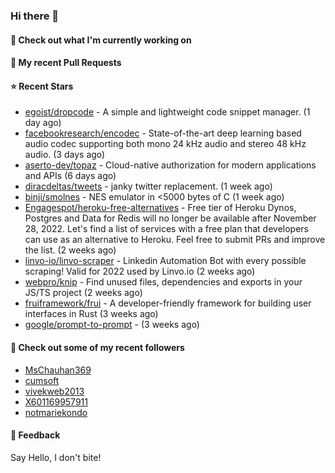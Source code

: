 ### Hi there 👋

#### 👷 Check out what I'm currently working on

#### 🔨 My recent Pull Requests


#### ⭐ Recent Stars

- [egoist/dropcode](https://github.com/egoist/dropcode) - A simple and lightweight code snippet manager. (1 day ago)
- [facebookresearch/encodec](https://github.com/facebookresearch/encodec) - State-of-the-art deep learning based audio codec supporting both mono 24 kHz audio and stereo 48 kHz audio. (3 days ago)
- [aserto-dev/topaz](https://github.com/aserto-dev/topaz) - Cloud-native authorization for modern applications and APIs (6 days ago)
- [diracdeltas/tweets](https://github.com/diracdeltas/tweets) - janky twitter replacement. (1 week ago)
- [binji/smolnes](https://github.com/binji/smolnes) - NES emulator in &lt;5000 bytes of C (1 week ago)
- [Engagespot/heroku-free-alternatives](https://github.com/Engagespot/heroku-free-alternatives) - Free tier of Heroku Dynos, Postgres and Data for Redis will no longer be available after November 28, 2022. Let&#39;s find a list of services with a free plan that developers can use as an alternative to Heroku. Feel free to submit PRs and improve the list. (2 weeks ago)
- [linvo-io/linvo-scraper](https://github.com/linvo-io/linvo-scraper) - Linkedin Automation Bot with every possible scraping! Valid for 2022 used by Linvo.io (2 weeks ago)
- [webpro/knip](https://github.com/webpro/knip) - Find unused files, dependencies and exports in your JS/TS project  (2 weeks ago)
- [fruiframework/frui](https://github.com/fruiframework/frui) - A developer-friendly framework for building user interfaces in Rust (3 weeks ago)
- [google/prompt-to-prompt](https://github.com/google/prompt-to-prompt) -  (3 weeks ago)

#### 👯 Check out some of my recent followers

- [MsChauhan369](https://github.com/MsChauhan369)
- [cumsoft](https://github.com/cumsoft)
- [vivekweb2013](https://github.com/vivekweb2013)
- [X601169957911](https://github.com/X601169957911)
- [notmariekondo](https://github.com/notmariekondo)

#### 💬 Feedback

Say Hello, I don't bite!